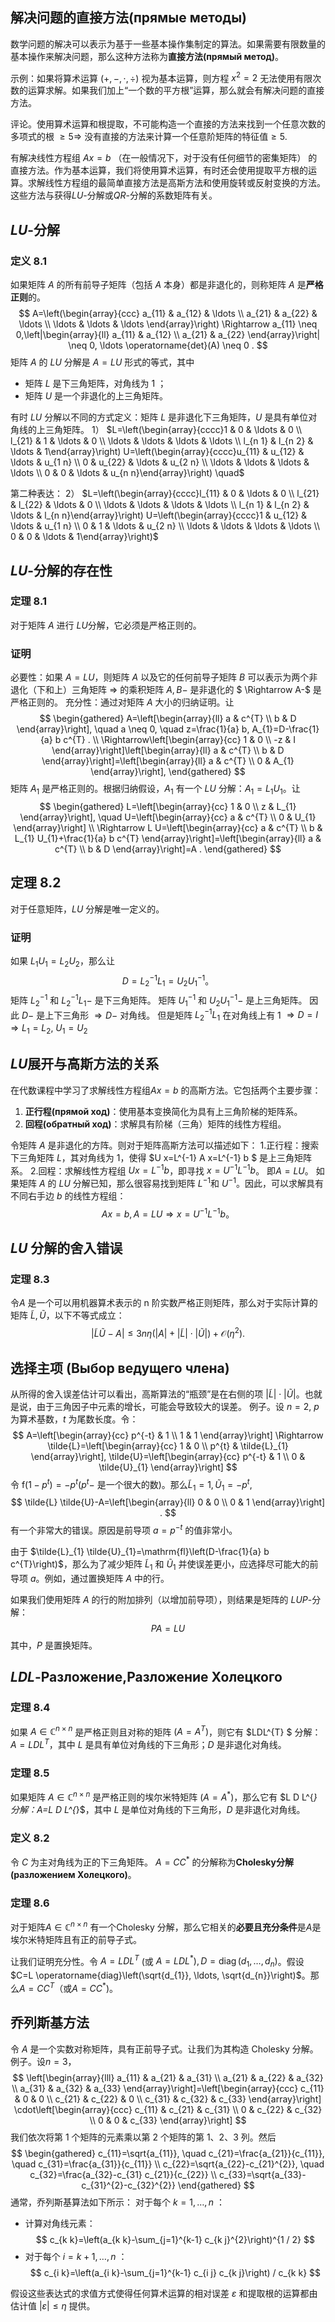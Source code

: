 ## 解决问题的直接方法(прямые методы)
数学问题的解决可以表示为基于一些基本操作集制定的算法。如果需要有限数量的基本操作来解决问题，那么这种方法称为**直接方法(прямый метод)**。

示例：如果将算术运算 $(+,-, \cdot, \div)$ 视为基本运算，则方程 $x^{2}=2$ 无法使用有限次数的运算求解。如果我们加上“一个数的平方根”运算，那么就会有解决问题的直接方法。

评论。使用算术运算和根提取，不可能构造一个直接的方法来找到一个任意次数的多项式的根 $\geqslant 5 \Rightarrow$ 没有直接的方法来计算一个任意阶矩阵的特征值$\geqslant 5 .$

有解决线性方程组 $A x=b$ （在一般情况下，对于没有任何细节的密集矩阵） 的直接方法。作为基本运算，我们将使用算术运算，有时还会使用提取平方根的运算。求解线性方程组的最简单直接方法是高斯方法和使用旋转或反射变换的方法。这些方法与获得$L U$-分解或$Q R$-分解的系数矩阵有关。
## $LU$-分解
### 定义 8.1
如果矩阵 $A$ 的所有前导子矩阵（包括 $A$ 本身）都是非退化的，则称矩阵 $A$ 是**严格正则**的。
$$
A=\left(\begin{array}{ccc}
a_{11} & a_{12} & \ldots \\
a_{21} & a_{22} & \ldots \\
\ldots & \ldots & \ldots
\end{array}\right) \Rightarrow a_{11} \neq 0,\left|\begin{array}{ll}
a_{11} & a_{12} \\
a_{21} & a_{22}
\end{array}\right| \neq 0, \ldots \operatorname{det}(A) \neq 0 .
$$
矩阵 $A$ 的 $L U$ 分解是 $A=L U$ 形式的等式，其中
* 矩阵 $L$ 是下三角矩阵，对角线为 1 ；
* 矩阵 $U$ 是一个非退化的上三角矩阵。

有时 $L U$ 分解以不同的方式定义：矩阵 $L$ 是非退化下三角矩阵，$U$ 是具有单位对角线的上三角矩阵。
1）
$L=\left(\begin{array}{cccc}1 & 0 & \ldots & 0 \\ l_{21} & 1 & \ldots & 0 \\ \ldots & \ldots & \ldots & \ldots \\ l_{n 1} & l_{n 2} & \ldots & 1\end{array}\right) U=\left(\begin{array}{cccc}u_{11} & u_{12} & \ldots & u_{1 n} \\ 0 & u_{22} & \ldots & u_{2 n} \\ \ldots & \ldots & \ldots & \ldots \\ 0 & 0 & \ldots & u_{n n}\end{array}\right) \quad$

第二种表达： 
2）
$L=\left(\begin{array}{cccc}l_{11} & 0 & \ldots & 0 \\ l_{21} & l_{22} & \ldots & 0 \\ \ldots & \ldots & \ldots & \ldots \\ l_{n 1} & l_{n 2} & \ldots & l_{n n}\end{array}\right) U=\left(\begin{array}{cccc}1 & u_{12} & \ldots & u_{1 n} \\ 0 & 1 & \ldots & u_{2 n} \\ \ldots & \ldots & \ldots & \ldots \\ 0 & 0 & \ldots & 1\end{array}\right)$

## $L U$-分解的存在性
### 定理 8.1
对于矩阵 $A$ 进行 $LU$分解，它必须是严格正则的。
### 证明
必要性：如果 $A=L U$，则矩阵 $A$ 以及它的任何前导子矩阵 $B$ 可以表示为两个非退化（下和上）三角矩阵 $\Rightarrow$ 的乘积矩阵 $A, B-$ 是非退化的 $ \Rightarrow A-$ 是严格正则的。
充分性：通过对矩阵 $A$ 大小的归纳证明。让
$$
\begin{gathered}
A=\left[\begin{array}{ll}
a & c^{T} \\
b & D
\end{array}\right], \quad a \neq 0, \quad z=\frac{1}{a} b, A_{1}=D-\frac{1}{a} b c^{T} . \\
\Rightarrow\left[\begin{array}{cc}
1 & 0 \\
-z & I
\end{array}\right]\left[\begin{array}{ll}
a & c^{T} \\
b & D
\end{array}\right]=\left[\begin{array}{ll}
a & c^{T} \\
0 & A_{1}
\end{array}\right],
\end{gathered}
$$
矩阵 $A_{1}$ 是严格正则的。根据归纳假设，$A_{1}$ 有一个 $L U$ 分解：$A_{1}=L_{1} U_{1}$。让
$$
\begin{gathered}
L=\left[\begin{array}{cc}
1 & 0 \\
z & L_{1}
\end{array}\right], \quad U=\left[\begin{array}{cc}
a & c^{T} \\
0 & U_{1}
\end{array}\right] \\
\Rightarrow L U=\left[\begin{array}{cc}
a & c^{T} \\
b & L_{1} U_{1}+\frac{1}{a} b c^{T}
\end{array}\right]=\left[\begin{array}{ll}
a & c^{T} \\
b & D
\end{array}\right]=A .
\end{gathered}
$$
## 定理 8.2
对于任意矩阵，$LU$ 分解是唯一定义的。
### 证明 
如果 $L_{1} U_{1}=L_{2} U_{2}$，那么让
$$
D=L_{2}^{-1} L_{1}=U_{2} U_{1}^{-1} 。
$$
矩阵 $L_{2}^{-1}$ 和 $L_{2}^{-1} L_{1}-$ 是下三角矩阵。 矩阵 $U_{1}^{-1}$ 和 $U_{2} U_{1}^{-1}-$ 是上三角矩阵。 因此 $D-$ 是上下三角形 $\Rightarrow D-$ 对角线。 但是矩阵 $L_{2}^{-1} L_{1}$ 在对角线上有 1 $\Rightarrow D=I \Rightarrow L_{1}=L_{2}$, $U_{1}=U_{ 2}$
## $L U$展开与高斯方法的关系
在代数课程中学习了求解线性方程组$A x=b$ 的高斯方法。它包括两个主要步骤：
1. **正行程(прямой ход)**：使用基本变换简化为具有上三角阶梯的矩阵系。
2. **回程(обратный ход)**：求解具有阶梯（三角）矩阵的线性方程组。

令矩阵 $A$ 是非退化的方阵。则对于矩阵高斯方法可以描述如下：
1.正行程：搜索下三角矩阵 $L$，其对角线为 1，使得 $U x=L^{-1} A x=L^{-1} b $ 是上三角矩阵系。
2.回程：求解线性方程组 $U x=L^{-1} b$，即寻找 $x=U^{-1} L^{-1} b$。
即$A=L U$。
如果矩阵 $A$ 的 $LU$ 分解已知，那么很容易找到矩阵 $L^{-1}$和 $U^{-1}$。因此，可以求解具有不同右手边 $b$ 的线性方程组：
$$
A x=b, A=L U \Rightarrow x=U^{-1} L^{-1} b 。
$$
## $L U$ 分解的舍入错误
### 定理 8.3 
令$A$ 是一个可以用机器算术表示的 n 阶实数严格正则矩阵，那么对于实际计算的矩阵 $\tilde{L},\tilde{U}$，以下不等式成立：
$$
|\tilde{L} \tilde{U}-A| \leqslant 3 n \eta(|A|+|\tilde{L}| \cdot|\tilde{U}|)+\mathcal{O}\left(\eta^{2}\right) .
$$
## 选择主项 (Выбор ведущего члена)
从所得的舍入误差估计可以看出，高斯算法的“瓶颈”是在右侧的项 $|\tilde{L}| \cdot|\tilde{U}|$。也就是说，由于三角因子中元素的增长，可能会导致较大的误差。
例子。设 $n=2$, $p$ 为算术基数，$t$ 为尾数长度。令：
$$
A=\left[\begin{array}{cc}
p^{-t} & 1 \\
1 & 1
\end{array}\right] \Rightarrow \tilde{L}=\left[\begin{array}{cc}
1 & 0 \\
p^{t} & \tilde{L}_{1}
\end{array}\right], \tilde{U}=\left[\begin{array}{cc}
p^{-t} & 1 \\
0 & \tilde{U}_{1}
\end{array}\right]
$$
令 $\mathrm{f}\left(1-p^{t}\right)=-p^{t}\left(p^{t}-\right.$ 是一个很大的数$)$。那么$\tilde{L}_{1}=1, \tilde{U}_{1}=-p^{t}$,
$$
\tilde{L} \tilde{U}-A=\left[\begin{array}{ll}
0 & 0 \\
0 & 1
\end{array}\right] .
$$
有一个非常大的错误。原因是前导项 $a=p^{-t}$ 的值非常小。

由于 $\tilde{L}_{1} \tilde{U}_{1}=\mathrm{fl}\left(D-\frac{1}{a} b c^{T}\right)$，那么为了减少矩阵 $\tilde{L}_{1}$ 和 $\tilde{U}_{1}$ 并使误差更小，应选择尽可能大的前导项 $a$。例如，通过置换矩阵 $A$ 中的行。

如果我们使用矩阵 $A$ 的行的附加排列（以增加前导项），则结果是矩阵的 $L U P$-分解：
$$
P A=L U
$$
其中，$P$ 是置换矩阵。
## $L D L$-Разложение,Разложение Холецкого
### 定理 8.4
如果 $A \in \mathbb{C}^{n \times n}$ 是严格正则且对称的矩阵 $\left(A=A^{T}\right)$，则它有 $LDL^{T} $ 分解：$A=L D L^{T}$，其中 $L$ 是具有单位对角线的下三角形；$D$ 是非退化对角线。

### 定理 8.5
如果矩阵 $A \in \mathbb{C}^{n \times n}$ 是严格正则的埃尔米特矩阵 $\left(A=A^{*}\right)$，那么它有 $L D L^{*} $分解：$A=L D L^{*}$，其中 $L$ 是单位对角线的下三角形，$D$ 是非退化对角线。

### 定义 8.2
令 $C$ 为主对角线为正的下三角矩阵。 $A=C C^{*}$ 的分解称为**Cholesky分解(разложением Холецкого)**。

### 定理 8.6

对于矩阵$A \in \mathbb{C}^{n \times n}$ 有一个Cholesky 分解，那么它相关的**必要且充分条件**是$A$是埃尔米特矩阵且有正的前导子式。

让我们证明充分性。令 $A=L D L^{T}$ (或 $\left.A=L D L^{*}\right), D=\operatorname{diag}\left(d_{1}, \ldots, d_{n}\right)$。假设 $C=L \operatorname{diag}\left(\sqrt{d_{1}}, \ldots, \sqrt{d_{n}}\right)$。那么$A=C C^{T}$（或$\left.A=C C^{*}\right)$。

## 乔列斯基方法
令 $A$ 是一个实数对称矩阵，具有正前导子式。让我们为其构造 Cholesky 分解。
例子。设$n=3$，
$$
\left[\begin{array}{lll}
a_{11} & a_{21} & a_{31} \\
a_{21} & a_{22} & a_{32} \\
a_{31} & a_{32} & a_{33}
\end{array}\right]=\left[\begin{array}{ccc}
c_{11} & 0 & 0 \\
c_{21} & c_{22} & 0 \\
c_{31} & c_{32} & c_{33}
\end{array}\right] \cdot\left[\begin{array}{ccc}
c_{11} & c_{21} & c_{31} \\
0 & c_{22} & c_{32} \\
0 & 0 & c_{33}
\end{array}\right]
$$
我们依次将第 1 个矩阵的元素乘以第 2 个矩阵的第 1、2、3 列。然后
$$
\begin{gathered}
c_{11}=\sqrt{a_{11}}, \quad c_{21}=\frac{a_{21}}{c_{11}}, \quad c_{31}=\frac{a_{31}}{c_{11}} \\
c_{22}=\sqrt{a_{22}-c_{21}^{2}}, \quad c_{32}=\frac{a_{32}-c_{31} c_{21}}{c_{22}} \\
c_{33}=\sqrt{a_{33}-c_{31}^{2}-c_{32}^{2}}
\end{gathered}
$$
通常，乔列斯基算法如下所示：
对于每个 $k=1, \ldots, n$ ：
- 计算对角线元素：
$$
c_{k k}=\left(a_{k k}-\sum_{j=1}^{k-1} c_{k j}^{2}\right)^{1 / 2}
$$
- 对于每个 $i=k+1, \ldots, n$ ：
$$
c_{i k}=\left(a_{i k}-\sum_{j=1}^{k-1} c_{i j} c_{k j}\right) / c_{k k}
$$

假设这些表达式的求值方式使得任何算术运算的相对误差 $\varepsilon$ 和提取根的运算都由估计值 $|\varepsilon|  \leqslant\eta$ 提供。

